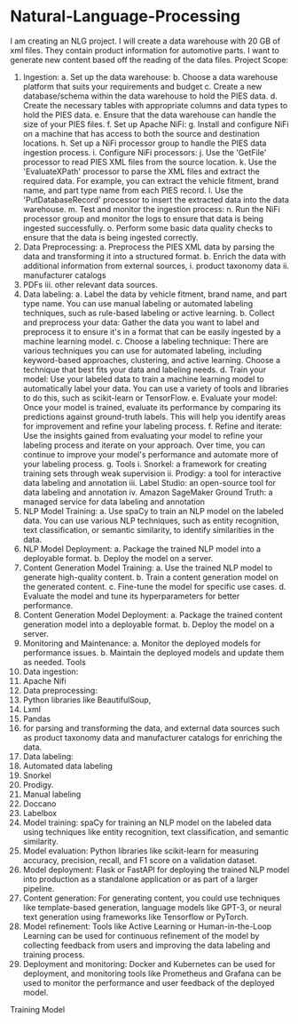 # Natural-Language-Processing
I am creating an NLG project. I will create a data warehouse with 20 GB of xml files. They contain product information for automotive parts. I want to generate new content based off the reading of the data files.
Project Scope:
1.	Ingestion:
  a.	Set up the data warehouse:
  b.	Choose a data warehouse platform that suits your requirements and budget
  c.	Create a new database/schema within the data warehouse to hold the PIES data.
  d.	Create the necessary tables with appropriate columns and data types to hold the PIES data.
  e.	Ensure that the data warehouse can handle the size of your PIES files.
f.	Set up Apache NiFi:
g.	Install and configure NiFi on a machine that has access to both the source and destination locations.
h.	Set up a NiFi processor group to handle the PIES data ingestion process.
i.	Configure NiFi processors:
j.	Use the 'GetFile' processor to read PIES XML files from the source location.
k.	Use the 'EvaluateXPath' processor to parse the XML files and extract the required data. For example, you can extract the vehicle fitment, brand name, and part type name from each PIES record.
l.	Use the 'PutDatabaseRecord' processor to insert the extracted data into the data warehouse.
m.	Test and monitor the ingestion process:
n.	Run the NiFi processor group and monitor the logs to ensure that data is being ingested successfully.
o.	Perform some basic data quality checks to ensure that the data is being ingested correctly.
2.	Data Preprocessing:
a.	Preprocess the PIES XML data by parsing the data and transforming it into a structured format. 
b.	Enrich the data with additional information from external sources, 
i.	product taxonomy data
ii.	manufacturer catalogs
1.	PDFs
iii.	other relevant data sources.
3.	Data labeling: 
a.	Label the data by vehicle fitment, brand name, and part type name. You can use manual labeling or automated labeling techniques, such as rule-based labeling or active learning.
b.	Collect and preprocess your data: Gather the data you want to label and preprocess it to ensure it's in a format that can be easily ingested by a machine learning model. 
c.	Choose a labeling technique: There are various techniques you can use for automated labeling, including keyword-based approaches, clustering, and active learning. Choose a technique that best fits your data and labeling needs.
d.	Train your model: Use your labeled data to train a machine learning model to automatically label your data. You can use a variety of tools and libraries to do this, such as scikit-learn or TensorFlow.
e.	Evaluate your model: Once your model is trained, evaluate its performance by comparing its predictions against ground-truth labels. This will help you identify areas for improvement and refine your labeling process.
f.	Refine and iterate: Use the insights gained from evaluating your model to refine your labeling process and iterate on your approach. Over time, you can continue to improve your model's performance and automate more of your labeling process.
g.	Tools
i.	Snorkel: a framework for creating training sets through weak supervision
ii.	Prodigy: a tool for interactive data labeling and annotation
iii.	Label Studio: an open-source tool for data labeling and annotation
iv.	Amazon SageMaker Ground Truth: a managed service for data labeling and annotation
4.	NLP Model Training:
a.	Use spaCy to train an NLP model on the labeled data. You can use various NLP techniques, such as entity recognition, text classification, or semantic similarity, to identify similarities in the data.
5.	NLP Model Deployment:
a.	Package the trained NLP model into a deployable format.
b.	Deploy the model on a server.
6.	Content Generation Model Training:
a.	Use the trained NLP model to generate high-quality content.
b.	Train a content generation model on the generated content.
c.	Fine-tune the model for specific use cases.
d.	Evaluate the model and tune its hyperparameters for better performance.
7.	Content Generation Model Deployment:
a.	Package the trained content generation model into a deployable format.
b.	Deploy the model on a server.
8.	Monitoring and Maintenance:
a.	Monitor the deployed models for performance issues.
b.	Maintain the deployed models and update them as needed.
Tools
1.	Data ingestion: 
1.	Apache Nifi
2.	Data preprocessing: 
1.	Python libraries like BeautifulSoup, 
2.	Lxml 
3.	Pandas 
4.	for parsing and transforming the data, and external data sources such as product taxonomy data and manufacturer catalogs for enriching the data.
3.	Data labeling: 
1.	Automated data labeling
1.	Snorkel
2.	Prodigy. 
2.	Manual labeling
1.	Doccano
2.	Labelbox
4.	Model training: spaCy for training an NLP model on the labeled data using techniques like entity recognition, text classification, and semantic similarity.
5.	Model evaluation: Python libraries like scikit-learn for measuring accuracy, precision, recall, and F1 score on a validation dataset.
6.	Model deployment: Flask or FastAPI for deploying the trained NLP model into production as a standalone application or as part of a larger pipeline.
7.	Content generation: For generating content, you could use techniques like template-based generation, language models like GPT-3, or neural text generation using frameworks like Tensorflow or PyTorch.
8.	Model refinement: Tools like Active Learning or Human-in-the-Loop Learning can be used for continuous refinement of the model by collecting feedback from users and improving the data labeling and training process.
9.	Deployment and monitoring: Docker and Kubernetes can be used for deployment, and monitoring tools like Prometheus and Grafana can be used to monitor the performance and user feedback of the deployed model.

Training Model
